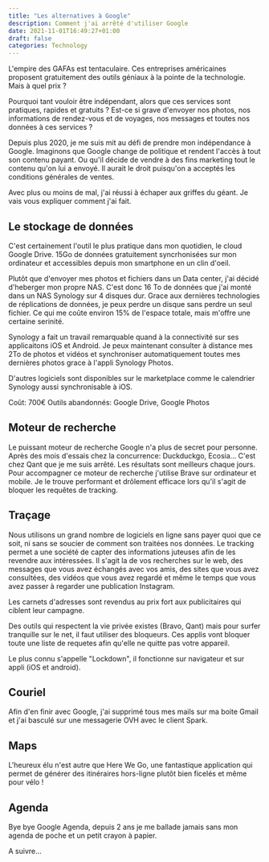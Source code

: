 ```yaml
---
title: "Les alternatives à Google"
description: Comment j'ai arrêté d'utiliser Google
date: 2021-11-01T16:49:27+01:00 
draft: false
categories: Technology
---
```


L'empire des GAFAs est tentaculaire. Ces entreprises américaines proposent gratuitement des outils géniaux à la pointe
de la technologie. Mais à quel prix ?

<!--more-->

Pourquoi tant vouloir être indépendant, alors que ces services sont pratiques, rapides et gratuits ? Est-ce si grave
d'envoyer nos photos, nos informations de rendez-vous et de voyages, nos messages et toutes nos données à ces services ?

Depuis plus 2020, je me suis mit au défi de prendre mon indépendance à Google. Imaginons que Google change de politique
et rendent l'accès à tout son contenu payant. Ou qu'il décide de vendre à des fins marketing tout le contenu qu'on lui a
envoyé. Il aurait le droit puisqu'on a acceptés les conditions générales de ventes.

Avec plus ou moins de mal, j'ai réussi à échaper aux griffes du géant. Je vais vous expliquer comment j'ai fait.

## Le stockage de données

C'est certainement l'outil le plus pratique dans mon quotidien, le cloud Google Drive. 15Go de données gratuitement
syncrhonisées sur mon ordinateur et accessibles depuis mon smartphone en un clin d'oeil.

Plutôt que d'envoyer mes photos et fichiers dans un Data center, j'ai décidé d'heberger mon propre NAS. C'est donc 16 To
de données que j'ai monté dans un NAS Synology sur 4 disques dur. Grace aux dernières technologies de réplications de
données, je peux perdre un disque sans perdre un seul fichier. Ce qui me coûte environ 15% de l'espace totale, mais
m'offre une certaine serinité.

Synology a fait un travail remarquable quand à la connectivité sur ses applicaitons iOS et Android. Je peux maintenant
consulter à distance mes 2To de photos et vidéos et synchroniser automatiquement toutes mes dernières photos grace à
l'appli Synology Photos.

D'autres logiciels sont disponibles sur le marketplace comme le calendrier Synology aussi synchronisable à iOS.

Coût: 700€ Outils abandonnés: Google Drive, Google Photos 

## Moteur de recherche

Le puissant moteur de recherche Google n'a plus de secret pour personne. Après des mois d'essais chez la concurrence:
Duckduckgo, Ecosia... C'est chez Qant que je me suis arrêté. Les résultats sont meilleurs chaque jours. Pour accompagner
ce moteur de recherche j'utilise Brave sur ordinateur et mobile. Je le trouve performant et drôlement efficace lors
qu'il s'agit de bloquer les requêtes de tracking.

## Traçage

Nous utilisons un grand nombre de logiciels en ligne sans payer quoi que ce soit, ni sans se soucier de comment son
traitées nos données. Le tracking permet a une société de capter des informations juteuses afin de les revendre aux
intéressées. Il s'agit la de vos recherches sur le web, des messages que vous avez échangés avec vos amis, des sites que
vous avez consultées, des vidéos que vous avez regardé et même le temps que vous avez passer à regarder une publication
Instagram.

Les carnets d'adresses sont revendus au prix fort aux publicitaires qui ciblent leur campagne.

Des outils qui respectent la vie privée existes (Bravo, Qant) mais pour surfer tranquille sur le net, il faut utiliser
des bloqueurs. Ces applis vont bloquer toute une liste de requetes afin qu'elle ne quitte pas votre appareil.

Le plus connu s'appelle "Lockdown", il fonctionne sur navigateur et sur appli (iOS et android).

## Couriel

Afin d'en finir avec Google, j'ai supprimé tous mes mails sur ma boite Gmail et j'ai basculé sur une messagerie OVH avec le client Spark.

## Maps

L'heureux élu n'est autre que Here We Go, une fantastique application qui permet de générer des itinéraires hors-ligne plutôt bien ficelés et même pour vélo !

## Agenda

Bye bye Google Agenda, depuis 2 ans je me ballade jamais sans mon agenda de poche et un petit crayon à papier.

A suivre...